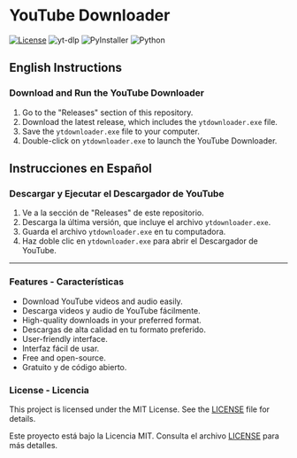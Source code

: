 # YouTube Downloader

[![License](https://img.shields.io/badge/License-MIT-blue.svg)](https://opensource.org/licenses/MIT)
![yt-dlp](https://img.shields.io/badge/Powered%20by-yt--dlp-red)
![PyInstaller](https://img.shields.io/badge/Built%20with-PyInstaller-success)
![Python](https://img.shields.io/badge/Python-3.8%20%7C%203.9%20%7C%203.10-blue)

## English Instructions

### Download and Run the YouTube Downloader

1. Go to the "Releases" section of this repository.
2. Download the latest release, which includes the `ytdownloader.exe` file.
3. Save the `ytdownloader.exe` file to your computer.
4. Double-click on `ytdownloader.exe` to launch the YouTube Downloader.

## Instrucciones en Español

### Descargar y Ejecutar el Descargador de YouTube

1. Ve a la sección de "Releases" de este repositorio.
2. Descarga la última versión, que incluye el archivo `ytdownloader.exe`.
3. Guarda el archivo `ytdownloader.exe` en tu computadora.
4. Haz doble clic en `ytdownloader.exe` para abrir el Descargador de YouTube.

---

### Features - Características

- Download YouTube videos and audio easily.
- Descarga videos y audio de YouTube fácilmente.
- High-quality downloads in your preferred format.
- Descargas de alta calidad en tu formato preferido.
- User-friendly interface.
- Interfaz fácil de usar.
- Free and open-source.
- Gratuito y de código abierto.

### License - Licencia

This project is licensed under the MIT License. See the [LICENSE](LICENSE) file for details.

Este proyecto está bajo la Licencia MIT. Consulta el archivo [LICENSE](LICENSE) para más detalles.
